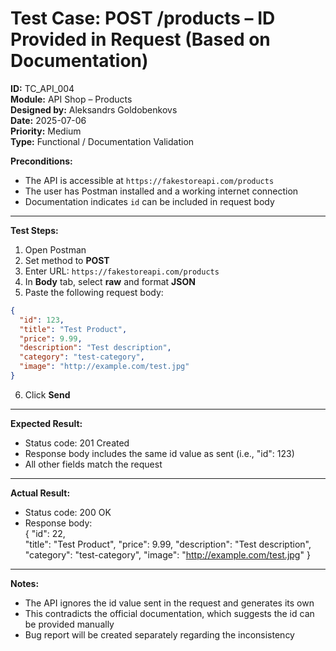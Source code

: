  # Test Case: POST /products – ID Provided in Request (Based on Documentation)

**ID:** TC_API_004  
**Module:** API Shop – Products  
**Designed by:** Aleksandrs Goldobenkovs  
**Date:** 2025-07-06  
**Priority:** Medium  
**Type:** Functional / Documentation Validation  

**Preconditions:**  
- The API is accessible at `https://fakestoreapi.com/products`  
- The user has Postman installed and a working internet connection  
- Documentation indicates `id` can be included in request body  

---

**Test Steps:**

1. Open Postman  
2. Set method to **POST**  
3. Enter URL: `https://fakestoreapi.com/products`  
4. In **Body** tab, select **raw** and format **JSON**  
5. Paste the following request body:  
```json
{
  "id": 123,
  "title": "Test Product",
  "price": 9.99,
  "description": "Test description",
  "category": "test-category",
  "image": "http://example.com/test.jpg"
}
```
6. Click **Send** 

---

**Expected Result:**  

- Status code: 201 Created
- Response body includes the same id value as sent (i.e., "id": 123)
- All other fields match the request

---  

**Actual Result:**  

- Status code: 200 OK
- Response body:  
{
  "id": 22,  
  "title": "Test Product",
  "price": 9.99,
  "description": "Test description",
  "category": "test-category",
  "image": "http://example.com/test.jpg"
}

---

**Notes:**

- The API ignores the id value sent in the request and generates its own
- This contradicts the official documentation, which suggests the id can be provided manually
- Bug report will be created separately regarding the inconsistency

